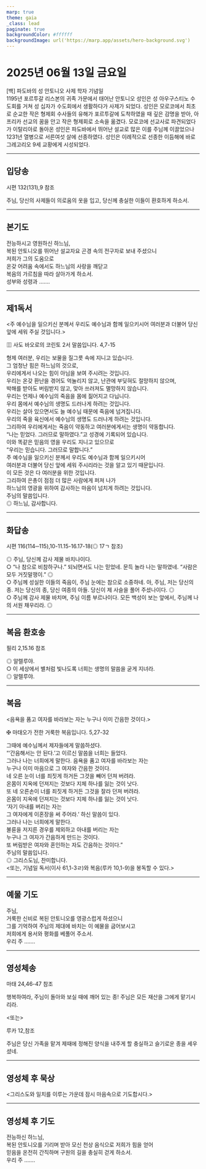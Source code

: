 ```yaml
---
marp: true
theme: gaia
_class: lead
paginate: true
backgroundColor: #ffffff
backgroundImage: url('https://marp.app/assets/hero-background.svg')
---
```


# 2025년 06월 13일 금요일

[백] 파도바의 성 안토니오 사제 학자 기념일  
1195년 포르투갈 리스본의 귀족 가문에서 태어난 안토니오 성인은 성 아우구스티노 수도회를 거쳐 성 십자가 수도회에서 생활하다가 사제가 되었다. 성인은 모로코에서 최초로 순교한 작은 형제회 수사들의 유해가 포르투갈에 도착하였을 때 깊은 감명을 받아, 아프리카 선교의 꿈을 안고 작은 형제회로 소속을 옮겼다. 모로코에 선교사로 파견되었다가 이탈리아로 돌아온 성인은 파도바에서 뛰어난 설교로 많은 이를 주님께 이끌었으나 1231년 열병으로 서른여섯 살에 선종하였다. 성인은 이례적으로 선종한 이듬해에 바로 그레고리오 9세 교황에게 시성되었다.




---

## 입당송

시편 132(131),9 참조

주님, 당신의 사제들이 의로움의 옷을 입고, 당신께 충실한 이들이 환호하게 하소서.  
  


---

## 본기도

전능하시고 영원하신 하느님,  
복된 안토니오를 뛰어난 설교자요 곤경 속의 전구자로 보내 주셨으니  
저희가 그의 도움으로  
온갖 어려움 속에서도 하느님의 사랑을 깨닫고  
복음의 가르침을 따라 살아가게 하소서.  
성부와 성령과 …….  
  


---

## 제1독서

<주 예수님을 일으키신 분께서 우리도 예수님과 함께 일으키시어 여러분과 더불어 당신 앞에 세워 주실 것입니다.>

▥ 사도 바오로의 코린토 2서 말씀입니다. 4,7-15

형제 여러분, 우리는 보물을 질그릇 속에 지니고 있습니다.  
그 엄청난 힘은 하느님의 것으로,  
우리에게서 나오는 힘이 아님을 보여 주시려는 것입니다.  
우리는 온갖 환난을 겪어도 억눌리지 않고, 난관에 부딪혀도 절망하지 않으며,  
박해를 받아도 버림받지 않고, 맞아 쓰러져도 멸망하지 않습니다.  
우리는 언제나 예수님의 죽음을 몸에 짊어지고 다닙니다.  
우리 몸에서 예수님의 생명도 드러나게 하려는 것입니다.  
우리는 살아 있으면서도 늘 예수님 때문에 죽음에 넘겨집니다.  
우리의 죽을 육신에서 예수님의 생명도 드러나게 하려는 것입니다.  
그리하여 우리에게서는 죽음이 약동하고 여러분에게서는 생명이 약동합니다.  
“나는 믿었다. 그러므로 말하였다.”고 성경에 기록되어 있습니다.  
이와 똑같은 믿음의 영을 우리도 지니고 있으므로  
“우리는 믿습니다. 그러므로 말합니다.”  
주 예수님을 일으키신 분께서 우리도 예수님과 함께 일으키시어  
여러분과 더불어 당신 앞에 세워 주시리라는 것을 알고 있기 때문입니다.  
이 모든 것은 다 여러분을 위한 것입니다.  
그리하여 은총이 점점 더 많은 사람에게 퍼져 나가  
하느님의 영광을 위하여 감사하는 마음이 넘치게 하려는 것입니다.  
주님의 말씀입니다.  
◎ 하느님, 감사합니다.  
  


---

## 화답송

시편 116(114─115),10-11.15-16.17-18(◎ 17ㄱ 참조)

◎ 주님, 당신께 감사 제물 바치나이다.  
○ “나 참으로 비참하구나.” 되뇌면서도 나는 믿었네. 문득 놀라 나는 말하였네. “사람은 모두 거짓말쟁이.” ◎  
○ 주님께 성실한 이들의 죽음이, 주님 눈에는 참으로 소중하네. 아, 주님, 저는 당신의 종. 저는 당신의 종, 당신 여종의 아들. 당신이 제 사슬을 풀어 주셨나이다. ◎  
○ 주님께 감사 제물 바치며, 주님 이름 부르나이다. 모든 백성이 보는 앞에서, 주님께 나의 서원 채우리라. ◎  
  


---

## 복음 환호송

필리 2,15.16 참조

◎ 알렐루야.  
○ 이 세상에서 별처럼 빛나도록 너희는 생명의 말씀을 굳게 지녀라.  
◎ 알렐루야.  
  


---

## 복음

<음욕을 품고 여자를 바라보는 자는 누구나 이미 간음한 것이다.>

✠ 마태오가 전한 거룩한 복음입니다. 5,27-32

그때에 예수님께서 제자들에게 말씀하셨다.  
“‘간음해서는 안 된다.’고 이르신 말씀을 너희는 들었다.  
그러나 나는 너희에게 말한다. 음욕을 품고 여자를 바라보는 자는  
누구나 이미 마음으로 그 여자와 간음한 것이다.  
네 오른 눈이 너를 죄짓게 하거든 그것을 빼어 던져 버려라.  
온몸이 지옥에 던져지는 것보다 지체 하나를 잃는 것이 낫다.  
또 네 오른손이 너를 죄짓게 하거든 그것을 잘라 던져 버려라.  
온몸이 지옥에 던져지는 것보다 지체 하나를 잃는 것이 낫다.  
‘자기 아내를 버리는 자는  
그 여자에게 이혼장을 써 주어라.’ 하신 말씀이 있다.  
그러나 나는 너희에게 말한다.  
불륜을 저지른 경우를 제외하고 아내를 버리는 자는  
누구나 그 여자가 간음하게 만드는 것이다.  
또 버림받은 여자와 혼인하는 자도 간음하는 것이다.”  
주님의 말씀입니다.  
◎ 그리스도님, 찬미합니다.  
<또는, 기념일 독서(이사 61,1-3ㄹ)와 복음(루카 10,1-9)을 봉독할 수 있다.>  
  


---

## 예물 기도

주님,  
거룩한 신비로 복된 안토니오를 영광스럽게 하셨으니  
그를 기억하여 주님의 제대에 바치는 이 예물을 굽어보시고  
저희에게 용서와 평화를 베풀어 주소서.  
우리 주 …….  
  


---

## 영성체송

마태 24,46-47 참조

행복하여라, 주님이 돌아와 보실 때에 깨어 있는 종! 주님은 모든 재산을 그에게 맡기시리라.  
  
<또는>  
  
루카 12,참조  
  
주님은 당신 가족을 맡겨 제때에 정해진 양식을 내주게 할 충실하고 슬기로운 종을 세우셨네.  


---

## 영성체 후 묵상

<그리스도와 일치를 이루는 가운데 잠시 마음속으로 기도합시다.>  


---

## 영성체 후 기도

전능하신 하느님,  
복된 안토니오를 기리며 받아 모신 천상 음식으로 저희가 힘을 얻어  
믿음을 온전히 간직하며 구원의 길을 충실히 걷게 하소서.  
우리 주 …….
